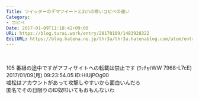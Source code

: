 ```yaml
---
Title: ツイッターのデマツイートと2chの寒いコピペの違い
Category:
- コピペ
Date: 2017-01-09T11:18:42+09:00
URL: https://blog.turai.work/entry/20170109/1483928322
EditURL: https://blog.hatena.ne.jp/thr3a/thr3a.hatenablog.com/atom/entry/10328749687204922198
---
```


<p> </p>
<p>105 番組の途中ですがアフィサイトへの転載は禁止です (ﾜｯﾁｮｲWW 7968-L7cE) 2017/01/09(月) 09:23:54.05 ID:HIUjPOg00<br />嘘松はアカウントがあって攻撃しやすいから面白いんだろ<br />匿名でその日限りのID奴叩いてもおもんないわ</p>
<p> </p>

